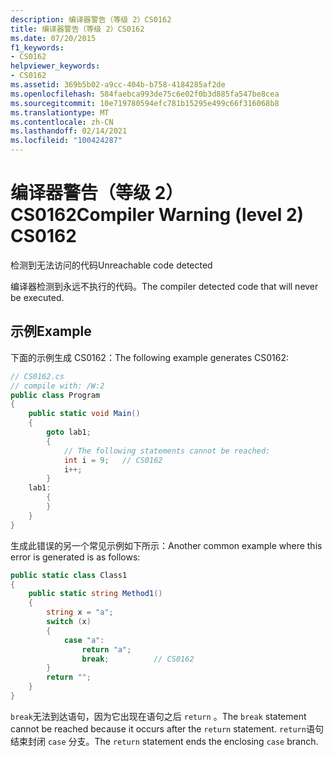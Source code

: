 ```yaml
---
description: 编译器警告（等级 2）CS0162
title: 编译器警告（等级 2）CS0162
ms.date: 07/20/2015
f1_keywords:
- CS0162
helpviewer_keywords:
- CS0162
ms.assetid: 369b5b02-a9cc-404b-b758-4184285af2de
ms.openlocfilehash: 584faebca993de75c6e02f0b3d885fa547be8cea
ms.sourcegitcommit: 10e719780594efc781b15295e499c66f316068b8
ms.translationtype: MT
ms.contentlocale: zh-CN
ms.lasthandoff: 02/14/2021
ms.locfileid: "100424287"
---
```

# <a name="compiler-warning-level-2-cs0162"></a><span data-ttu-id="33a11-103">编译器警告（等级 2）CS0162</span><span class="sxs-lookup"><span data-stu-id="33a11-103">Compiler Warning (level 2) CS0162</span></span>

<span data-ttu-id="33a11-104">检测到无法访问的代码</span><span class="sxs-lookup"><span data-stu-id="33a11-104">Unreachable code detected</span></span>
  
<span data-ttu-id="33a11-105">编译器检测到永远不执行的代码。</span><span class="sxs-lookup"><span data-stu-id="33a11-105">The compiler detected code that will never be executed.</span></span>

## <a name="example"></a><span data-ttu-id="33a11-106">示例</span><span class="sxs-lookup"><span data-stu-id="33a11-106">Example</span></span>

<span data-ttu-id="33a11-107">下面的示例生成 CS0162：</span><span class="sxs-lookup"><span data-stu-id="33a11-107">The following example generates CS0162:</span></span>

```csharp
// CS0162.cs
// compile with: /W:2
public class Program
{
    public static void Main()
    {
        goto lab1;
        {
            // The following statements cannot be reached:
            int i = 9;   // CS0162
            i++;
        }
    lab1:
        {
        }
    }
}
```

<span data-ttu-id="33a11-108">生成此错误的另一个常见示例如下所示：</span><span class="sxs-lookup"><span data-stu-id="33a11-108">Another common example where this error is generated is as follows:</span></span>

```csharp
public static class Class1
{
    public static string Method1()
    {
        string x = "a";
        switch (x)
        {
            case "a":
                return "a";
                break;          // CS0162
        }
        return "";
    }
}
```

<span data-ttu-id="33a11-109">`break`无法到达语句，因为它出现在语句之后 `return` 。</span><span class="sxs-lookup"><span data-stu-id="33a11-109">The `break` statement cannot be reached because it occurs after the `return` statement.</span></span>
<span data-ttu-id="33a11-110">`return`语句结束封闭 `case` 分支。</span><span class="sxs-lookup"><span data-stu-id="33a11-110">The `return` statement ends the enclosing `case` branch.</span></span>
